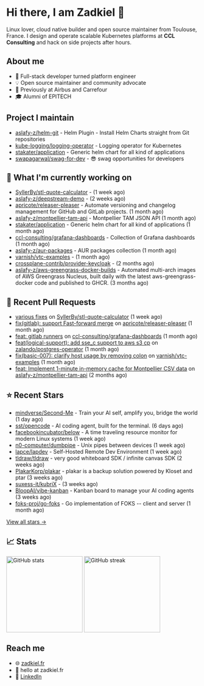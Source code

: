 # Hi there, I am Zadkiel 👋

Linux lover, cloud native builder and open source maintainer from Toulouse, France. I design and operate scalable Kubernetes platforms at **CCL Consulting** and hack on side projects after hours.

## About me

* 💼 Full-stack developer turned platform engineer
* 💡 Open source maintainer and community advocate
* 🏢 Previously at Airbus and Carrefour
* 🎓 Alumni of EPITECH

## Project I maintain

- [aslafy-z/helm-git](https://github.com/aslafy-z/helm-git) - Helm Plugin - Install Helm Charts straight from Git repositories
- [kube-logging/logging-operator](https://github.com/kube-logging/logging-operator) - Logging operator for Kubernetes
- [stakater/application](https://github.com/stakater/application) - Generic helm chart for all kind of applications
- [swapagarwal/swag-for-dev](https://github.com/swapagarwal/swag-for-dev) - 😎 swag opportunities for developers

## 👷 What I'm currently working on


- [SyllerBy/stl-quote-calculator](https://github.com/SyllerBy/stl-quote-calculator) -  (1 week ago)
- [aslafy-z/deepstream-demo](https://github.com/aslafy-z/deepstream-demo) -  (2 weeks ago)
- [apricote/releaser-pleaser](https://github.com/apricote/releaser-pleaser) - Automate versioning and changelog management for GitHub and GitLab projects. (1 month ago)
- [aslafy-z/montpellier-tam-api](https://github.com/aslafy-z/montpellier-tam-api) - Montpellier TAM JSON API (1 month ago)
- [stakater/application](https://github.com/stakater/application) - Generic helm chart for all kind of applications (1 month ago)
- [ccl-consulting/grafana-dashboards](https://github.com/ccl-consulting/grafana-dashboards) - Collection of Grafana dashboards (1 month ago)
- [aslafy-z/aur-packages](https://github.com/aslafy-z/aur-packages) - AUR packages collection (1 month ago)
- [varnish/vtc-examples](https://github.com/varnish/vtc-examples) -  (1 month ago)
- [crossplane-contrib/provider-keycloak](https://github.com/crossplane-contrib/provider-keycloak) -  (2 months ago)
- [aslafy-z/aws-greengrass-docker-builds](https://github.com/aslafy-z/aws-greengrass-docker-builds) - Automated multi-arch images of AWS Greengrass Nucleus, built daily with the latest aws-greengrass-docker code and published to GHCR. (3 months ago)



## 🔨 Recent Pull Requests


- [various fixes](https://github.com/SyllerBy/stl-quote-calculator/pull/1) on [SyllerBy/stl-quote-calculator](https://github.com/SyllerBy/stl-quote-calculator) (1 week ago)
- [fix(gitlab): support Fast-forward merge](https://github.com/apricote/releaser-pleaser/pull/210) on [apricote/releaser-pleaser](https://github.com/apricote/releaser-pleaser) (1 month ago)
- [feat: gitlab runners](https://github.com/ccl-consulting/grafana-dashboards/pull/1) on [ccl-consulting/grafana-dashboards](https://github.com/ccl-consulting/grafana-dashboards) (1 month ago)
- [feat(logical-support): add sse_c support to aws s3 cp](https://github.com/zalando/postgres-operator/pull/2926) on [zalando/postgres-operator](https://github.com/zalando/postgres-operator) (1 month ago)
- [fix(basic-007): clarify host usage by removing colon](https://github.com/varnish/vtc-examples/pull/2) on [varnish/vtc-examples](https://github.com/varnish/vtc-examples) (1 month ago)
- [feat: Implement 1-minute in-memory cache for Montpellier CSV data](https://github.com/aslafy-z/montpellier-tam-api/pull/7) on [aslafy-z/montpellier-tam-api](https://github.com/aslafy-z/montpellier-tam-api) (2 months ago)

## ⭐ Recent Stars


- [mindverse/Second-Me](https://github.com/mindverse/Second-Me) - Train your AI self, amplify you, bridge the world (1 day ago)
- [sst/opencode](https://github.com/sst/opencode) - AI coding agent, built for the terminal. (6 days ago)
- [facebookincubator/below](https://github.com/facebookincubator/below) - A time traveling resource monitor for modern Linux systems (1 week ago)
- [n0-computer/dumbpipe](https://github.com/n0-computer/dumbpipe) - Unix pipes between devices (1 week ago)
- [lapce/lapdev](https://github.com/lapce/lapdev) - Self-Hosted Remote Dev Environment (1 week ago)
- [tldraw/tldraw](https://github.com/tldraw/tldraw) - very good whiteboard SDK / infinite canvas SDK (2 weeks ago)
- [PlakarKorp/plakar](https://github.com/PlakarKorp/plakar) - plakar is a backup solution powered by Kloset and ptar (3 weeks ago)
- [suxess-it/kubriX](https://github.com/suxess-it/kubriX) -  (3 weeks ago)
- [BloopAI/vibe-kanban](https://github.com/BloopAI/vibe-kanban) - Kanban board to manage your AI coding agents (3 weeks ago)
- [foks-proj/go-foks](https://github.com/foks-proj/go-foks) - Go implementation of FOKS -- client and server (1 month ago)

[View all stars →](https://github.com/aslafy-z?tab=stars)

## 📈 Stats

<a href="#"><img height=200 align="center" src="https://github-readme-stats.vercel.app/api?username=aslafy-z&show_icons=true&count_private=true&hide_border=true&theme=transparent" alt="GitHub stats" /></a>
<a href="#"><img height=200 align="center" src="https://github-readme-streak-stats-eight.vercel.app/?user=aslafy-z&hide_border=true&theme=transparent" alt="GitHub streak" /></a>

## Reach me

* 🌐 [zadkiel.fr](https://zadkiel.fr)
* 💬 hello at zadkiel.fr
* 🤝 [LinkedIn](https://go.zadkiel.fr/linkedin)
